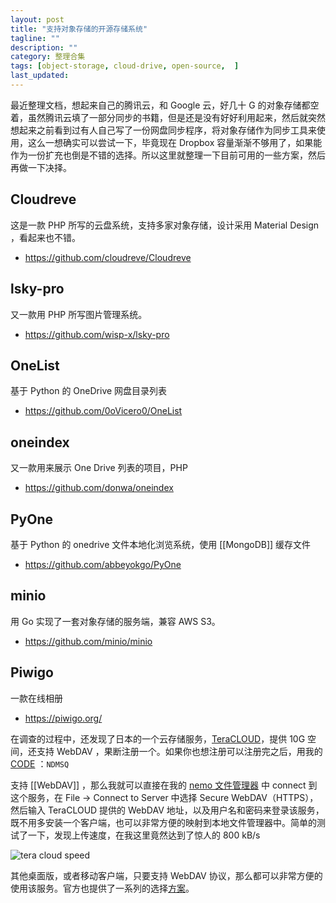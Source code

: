 ```yaml
---
layout: post
title: "支持对象存储的开源存储系统"
tagline: ""
description: ""
category: 整理合集
tags: [object-storage, cloud-drive, open-source,  ]
last_updated:
---
```


最近整理文档，想起来自己的腾讯云，和 Google 云，好几十 G 的对象存储都空着，虽然腾讯云填了一部分同步的书籍，但是还是没有好好利用起来，然后就突然想起来之前看到过有人自己写了一份网盘同步程序，将对象存储作为同步工具来使用，这么一想确实可以尝试一下，毕竟现在 Dropbox 容量渐渐不够用了，如果能作为一份扩充也倒是不错的选择。所以这里就整理一下目前可用的一些方案，然后再做一下决择。

## Cloudreve
这是一款 PHP 所写的云盘系统，支持多家对象存储，设计采用 Material Design ，看起来也不错。

- <https://github.com/cloudreve/Cloudreve>

## lsky-pro
又一款用 PHP 所写图片管理系统。

- <https://github.com/wisp-x/lsky-pro>

## OneList
基于 Python 的 OneDrive 网盘目录列表

- <https://github.com/0oVicero0/OneList>

## oneindex
又一款用来展示 One Drive 列表的项目，PHP

- <https://github.com/donwa/oneindex>

## PyOne

基于 Python 的 onedrive 文件本地化浏览系统，使用 [[MongoDB]] 缓存文件

- <https://github.com/abbeyokgo/PyOne>

## minio
用 Go 实现了一套对象存储的服务端，兼容 AWS S3。

- <https://github.com/minio/minio>

## Piwigo
一款在线相册

- <https://piwigo.org/>


在调查的过程中，还发现了日本的一个云存储服务，[TeraCLOUD](https://teracloud.jp)，提供 10G 空间，还支持 WebDAV ，果断注册一个。如果你也想注册可以注册完之后，用我的 [CODE](https://teracloud.jp/en/modules/mypage/usage/) ：`NDMSQ`

支持 [[WebDAV]] ，那么我就可以直接在我的 [nemo 文件管理器](/post/2018/08/nemo-file-manager.html) 中 connect 到这个服务，在 File -> Connect to Server 中选择 Secure WebDAV（HTTPS），然后输入 TeraCLOUD 提供的 WebDAV 地址，以及用户名和密码来登录该服务，既不用多安装一个客户端，也可以非常方便的映射到本地文件管理器中。简单的测试了一下，发现上传速度，在我这里竟然达到了惊人的 800 kB/s

![tera cloud speed](/assets/screenshot-teracloud-webdav-2019-09-27-123117.png)

其他桌面版，或者移动客户端，只要支持 WebDAV 协议，那么都可以非常方便的使用该服务。官方也提供了一系列的选择[方案](https://teracloud.jp/en/clients.html)。
